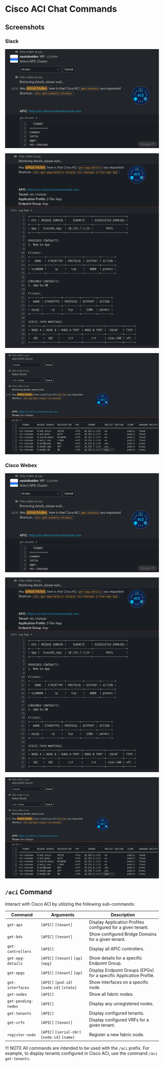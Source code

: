 # Cisco ACI Chat Commands

## Screenshots

### Slack

![image](../images/aci-slack-get-tenants.png)

![image](../images/aci-slack-get-epg-details.png)
  
![image](../images/aci-slack-get-bds.png)

### Cisco Webex

![image](../images/aci-slack-get-tenants.png)

![image](../images/aci-slack-get-epg-details.png)
  
![image](../images/aci-slack-get-bds.png)

## `/aci` Command

Interact with Cisco ACI by utilizing the following sub-commands:

| Command | Arguments | Description |
| ------- | --------- | ----------- |
| `get-aps` | `[APIC]` `[tenant]` | Display Application Profiles configured for a given tenant. |
| `get-bds` | `[APIC]` `[tenant]` | Show configured Bridge Domains for a given tenant. |
| `get-controllers` | `[APIC]` | Display all APIC controllers. |
| `get-epg-details` | `[APIC]` `[tenant]` `[ap]` `[epg]` | Show details for a specific Endpoint Group. |
| `get-epgs` | `[APIC]` `[tenant]` `[ap]` | Display Endpoint Groups (EPGs) for a specific Application Profile. |
| `get-interfaces` | `[APIC]` `[pod-id]` `[node-id]` `[state]` | Show interfaces on a specific node. |
| `get-nodes` | `[APIC]` | Show all fabric nodes. |
| `get-pending-nodes` | `[APIC]` | Display any unregistered nodes. |
| `get-tenants` | `[APIC]` | Display configured tenants. |
| `get-vrfs` | `[APIC]` `[tenant]` | Display configured VRFs for a given tenant. |
| `register-node` | `[APIC]` `[serial-nbr]` `[node-id]` `[name]` | Register a new fabric node. |

!!! NOTE
    All commands are intended to be used with the `/aci` prefix. For example, to display tenants configured in Cisco ACI, use the command `/aci get-tenants`.
